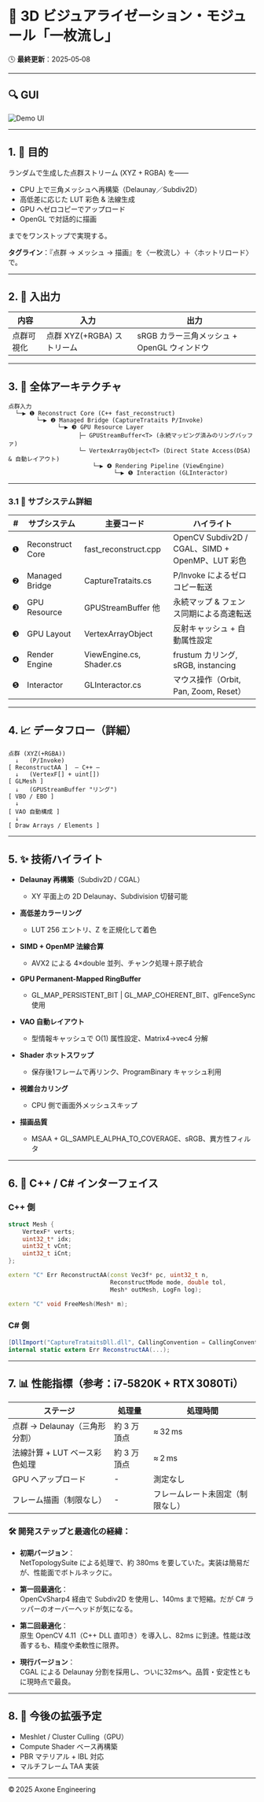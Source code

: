 # 🎥 3D ビジュアライゼーション・モジュール「一枚流し」

🕓 **最終更新**：2025‑05‑08

---

## 🔍 GUI

![Demo UI](https://raw.githubusercontent.com/wandering-bee/InterviewDemo/main/img/Core.AxoneVar1.00.png)


---

## 1. 🎯 目的

ランダムで生成した点群ストリーム (XYZ + RGBA) を――

- CPU 上で三角メッシュへ再構築（Delaunay／Subdiv2D）  
- 高低差に応じた LUT 彩色 & 法線生成  
- GPU へゼロコピーでアップロード  
- OpenGL で対話的に描画  

までをワンストップで実現する。

**タグライン**：『点群 → メッシュ → 描画』を〈一枚流し〉＋〈ホットリロード〉で。

---

## 2. 🔁 入出力

| 内容   | 入力                       | 出力                                    |
|--------|----------------------------|-----------------------------------------|
| 点群可視化 | 点群 XYZ(+RGBA) ストリーム | sRGB カラー三角メッシュ + OpenGL ウィンドウ |

---

## 3. 🧩 全体アーキテクチャ

```
点群入力
  └─▶ ❶ Reconstruct Core (C++ fast_reconstruct)          
        └─▶ ❷ Managed Bridge (CaptureTrataits P/Invoke)  
              └─▶ ❸ GPU Resource Layer                 
                    ├─ GPUStreamBuffer<T> (永続マッピング済みのリングバッファ)
                    └─ VertexArrayObject<T> (Direct State Access(DSA) & 自動レイアウト)
                        └─▶ ❹ Rendering Pipeline (ViewEngine)
                              └─▶ ❺ Interaction (GLInteractor)
```

---

### 3.1 🧱 サブシステム詳細

| #   | サブシステム       | 主要コード                  | ハイライト |
|-----|--------------------|-----------------------------|------------|
| ❶  | Reconstruct Core   | fast_reconstruct.cpp        | OpenCV Subdiv2D / CGAL、SIMD + OpenMP、LUT 彩色 |
| ❷  | Managed Bridge     | CaptureTrataits.cs          | P/Invoke によるゼロコピー転送 |
| ❸  | GPU Resource       | GPUStreamBuffer<T> 他       | 永続マップ & フェンス同期による高速転送 |
| ❸  | GPU Layout         | VertexArrayObject<T>        | 反射キャッシュ + 自動属性設定 |
| ❹  | Render Engine      | ViewEngine.cs, Shader.cs    | frustum カリング, sRGB, instancing |
| ❺  | Interactor         | GLInteractor.cs             | マウス操作（Orbit, Pan, Zoom, Reset）|

---

## 4. 📈 データフロー（詳細）

```
点群 (XYZ(+RGBA))
  ↓   (P/Invoke)
[ ReconstructAA ]  — C++ —
  ↓   (VertexF[] + uint[])
[ GLMesh ]
  ↓   (GPUStreamBuffer "リング")
[ VBO / EBO ]
  ↓
[ VAO 自動構成 ]
  ↓
[ Draw Arrays / Elements ]
```

---

## 5. ✨ 技術ハイライト

- **Delaunay 再構築**（Subdiv2D / CGAL）  
  - XY 平面上の 2D Delaunay、Subdivision 切替可能

- **高低差カラーリング**  
  - LUT 256 エントリ、Z を正規化して着色

- **SIMD + OpenMP 法線合算**  
  - AVX2 による 4×double 並列、チャンク処理＋原子統合

- **GPU Permanent-Mapped RingBuffer**  
  - GL_MAP_PERSISTENT_BIT | GL_MAP_COHERENT_BIT、glFenceSync 使用

- **VAO 自動レイアウト**  
  - 型情報キャッシュで O(1) 属性設定、Matrix4→vec4 分解

- **Shader ホットスワップ**  
  - 保存後1フレームで再リンク、ProgramBinary キャッシュ利用

- **視錐台カリング**  
  - CPU 側で画面外メッシュスキップ

- **描画品質**  
  - MSAA + GL_SAMPLE_ALPHA_TO_COVERAGE、sRGB、異方性フィルタ

---

## 6. 🔌 C++ / C# インターフェイス

### C++ 側

```cpp
struct Mesh {
    VertexF* verts;
    uint32_t* idx;
    uint32_t vCnt;
    uint32_t iCnt;
};

extern "C" Err ReconstructAA(const Vec3f* pc, uint32_t n,
                             ReconstructMode mode, double tol,
                             Mesh* outMesh, LogFn log);

extern "C" void FreeMesh(Mesh* m);
```

### C# 側

```csharp
[DllImport("CaptureTrataitsDll.dll", CallingConvention = CallingConvention.Cdecl)]
internal static extern Err ReconstructAA(...);
```

---

## 7. 📊 性能指標（参考：i7‑5820K + RTX 3080Ti）

| ステージ                      | 処理量             | 処理時間                  |
|------------------------------|--------------------|---------------------------|
| 点群 → Delaunay（三角形分割） | 約 3 万頂点        | ≈ 32 ms                   |
| 法線計算 + LUT ベース彩色処理 | 約 3 万頂点        | ≈ 2 ms                    |
| GPU へアップロード           | -                  | 測定なし                  |
| フレーム描画（制限なし）     | -                  | フレームレート未固定（制限なし） |

### 🛠 開発ステップと最適化の経緯：

- **初期バージョン**：  
  NetTopologySuite による処理で、約 380ms を要していた。実装は簡易だが、性能面でボトルネックに。

- **第一回最適化**：  
  OpenCvSharp4 経由で Subdiv2D を使用し、140ms まで短縮。だが C# ラッパーのオーバーヘッドが気になる。

- **第二回最適化**：  
  原生 OpenCV 4.11（C++ DLL 直叩き）を導入し、82ms に到達。性能は改善するも、精度や柔軟性に限界。

- **現行バージョン**：  
  CGAL による Delaunay 分割を採用し、ついに32msへ。品質・安定性ともに現時点で最良。

---

## 8. 📌 今後の拡張予定

- Meshlet / Cluster Culling（GPU）  
- Compute Shader ベース再構築  
- PBR マテリアル + IBL 対応  
- マルチフレーム TAA 実装  

---

© 2025 Axone Engineering
